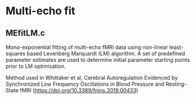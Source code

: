 # Multi-echo fit

## MEfitLM.c

Mono-exponential fitting of multi-echo fMRI data using non-linear least-squares based Levenberg Marquardt (LM) algorithm.
A set of predefined parameter estimates are used to determine initial parameter starting points prior to LM optimisation.

Method used in Whittaker et al, Cerebral Autoregulation Evidenced by Synchronized Low Frequency Oscillations in Blood Pressure and Resting-State fMRI (https://doi.org/10.3389/fnins.2019.00433)

